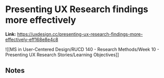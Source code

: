 # Presenting UX Research findings more effectively
**Link:** https://uxdesign.cc/presenting-ux-research-findings-more-effectively-eff168e8e4c8

![[MS in User-Centered Design/RUCD 140 - Research Methods/Week 10 - Presenting UX Research Stories/Learning Objectives]]

## Notes